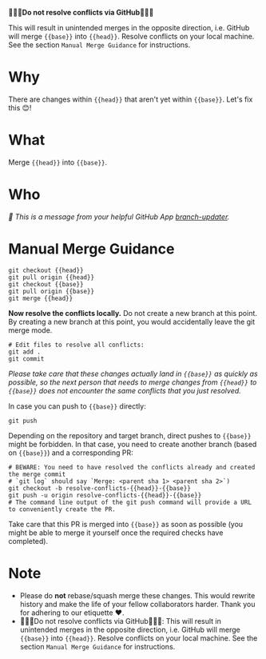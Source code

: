 **🚨🚨🚨Do not resolve conflicts via GitHub🚨🚨🚨**

This will result in unintended merges in the opposite direction, i.e. GitHub will merge `{{base}}` into `{{head}}`. Resolve conflicts on your local machine. See the section `Manual Merge Guidance` for instructions.

# Why

There are changes within `{{head}}` that aren't yet within `{{base}}`. Let's fix this 😊!

# What

Merge `{{head}}` into `{{base}}`.

# Who

*👋 This is a message from your helpful GitHub App [branch-updater](https://github.com/instana/branch-updater).*

# Manual Merge Guidance

```shell
git checkout {{head}}
git pull origin {{head}}
git checkout {{base}}
git pull origin {{base}}
git merge {{head}}
```

**Now resolve the conflicts locally.** Do not create a new branch at this point. By creating a new branch at this point, you would accidentally leave the git merge mode.

```
# Edit files to resolve all conflicts:
git add .
git commit
```

*Please take care that these changes actually land in `{{base}}` as quickly as possible, so the next person that needs to merge changes from `{{head}}` to `{{base}}` does not encounter the same conflicts that you just resolved.*

In case you can push to `{{base}}` directly:

```
git push
```

Depending on the repository and target branch, direct pushes to `{{base}}` might be forbidden. In that case, you need to create another branch (based on `{{base}}`) and a corresponding PR:

```
# BEWARE: You need to have resolved the conflicts already and created the merge commit
# `git log` should say `Merge: <parent sha 1> <parent sha 2>`)
git checkout -b resolve-conflicts-{{head}}-{{base}}
git push -u origin resolve-conflicts-{{head}}-{{base}}
# The command line output of the git push command will provide a URL to conveniently create the PR.
```

Take care that this PR is merged into `{{base}}` as soon as possible (you might be able to merge it yourself once the required checks have completed).

# Note

 - Please do **not** rebase/squash merge these changes. This would rewrite history and make the life of your fellow collaborators harder. Thank you for adhering to our etiquette ❤️.
 - 🚨🚨🚨Do not resolve conflicts via GitHub🚨🚨🚨: This will result in unintended merges in the opposite direction, i.e. GitHub will merge `{{base}}` into `{{head}}`. Resolve conflicts on your local machine. See the section `Manual Merge Guidance` for instructions.
